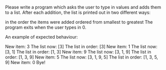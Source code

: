 Please write a program which asks the user to type in values and adds them to a list. After each addition, the list is printed out in two different ways:

in the order the items were added
ordered from smallest to greatest
The program exits when the user types in 0.

An example of expected behaviour:

New item: 3
The list now: [3]
The list in order: [3]
New item: 1
The list now: [3, 1]
The list in order: [1, 3]
New item: 9
The list now: [3, 1, 9]
The list in order: [1, 3, 9]
New item: 5
The list now: [3, 1, 9, 5]
The list in order: [1, 3, 5, 9]
New item: 0
Bye!